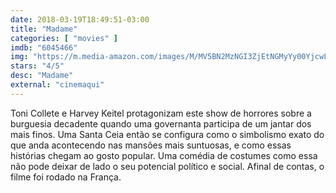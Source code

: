 ```yaml
---
date: 2018-03-19T18:49:51-03:00
title: "Madame"
categories: [ "movies" ]
imdb: "6045466"
img: "https://m.media-amazon.com/images/M/MV5BN2MzNGI3ZjEtNGMyYy00YjcwLWFkMjQtNWViOTAwZmRlODlmXkEyXkFqcGdeQXVyMzgxMTY0NzM@._V1_SY150_CR0,0,101,150_.jpg"
stars: "4/5"
desc: "Madame"
external: "cinemaqui"
---
```

Toni Collete e Harvey Keitel protagonizam este show de horrores sobre a burguesia decadente quando uma governanta participa de um jantar dos mais finos. Uma Santa Ceia então se configura como o simbolismo exato do que anda acontecendo nas mansões mais suntuosas, e como essas histórias chegam ao gosto popular. Uma comédia de costumes como essa não pode deixar de lado o seu potencial político e social. Afinal de contas, o filme foi rodado na França.
